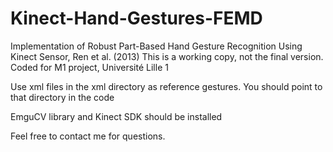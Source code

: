 Kinect-Hand-Gestures-FEMD
=========================

Implementation of Robust Part-Based Hand Gesture Recognition Using Kinect Sensor, Ren et al. (2013) This is a working copy, not the final version. Coded for M1 project, Université Lille 1

Use xml files in the xml directory as reference gestures. You should point to that directory in the code

EmguCV library and Kinect SDK should be installed

Feel free to contact me for questions.
